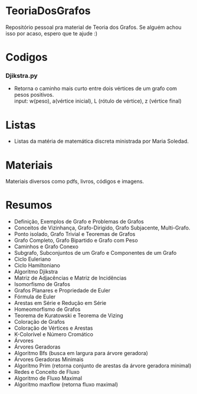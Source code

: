 # TeoriaDosGrafos
Repositório pessoal pra material de Teoria dos Grafos. Se alguém achou isso por acaso, espero que te ajude :)

# Codigos
### Djikstra.py
- Retorna o caminho mais curto entre dois vértices de um grafo com pesos positivos. <br/>
input: w(peso), a(vértice inicial), L (rótulo de vértice), z (vértice final)

# Listas

- Listas da matéria de matemática discreta ministrada por Maria Soledad.

# Materiais

Materiais diversos como pdfs, livros, códigos e imagens.

# Resumos
- Definição, Exemplos de Grafo e Problemas de Grafos
- Conceitos de Vizinhança, Grafo-Dirigido, Grafo Subjacente, Multi-Grafo.
- Ponto isolado, Grafo Trivial e Teoremas de Grafos
- Grafo Completo, Grafo Bipartido e Grafo com Peso
- Caminhos e Grafo Conexo
- Subgrafo, Subconjuntos de um Grafo e Componentes de um Grafo
- Ciclo Euleriano
- Ciclo Hamiltoniano
- Algoritmo Djikstra
- Matriz de Adjacências e Matriz de Incidências
- Isomorfismo de Grafos
- Grafos Planares e Propriedade de Euler
- Fórmula de Euler
- Arestas em Série e Redução em Série
- Homeomorfismo de Grafos
- Teorema de Kuratowski e Teorema de Vizing
- Coloração de Grafos 
- Coloração de Vértices e Arestas
- K-Colorível e Número Cromático
- Árvores
- Árvores Geradoras
- Algoritmo Bfs (busca em largura para árvore geradora)
- Árvores Geradoras Minimais
- Algoritmo Prim (retorna conjunto de arestas da árvore geradora minimal)
- Redes e Conceito de Fluxo
- Algoritmo de Fluxo Maximal
- Algoritmo maxflow (retorna fluxo maximal)
